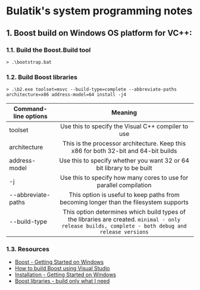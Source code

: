 # Bulatik's system programming notes

## 1. Boost build on Windows OS platform for VC++:

### 1.1. Build the Boost.Build tool
```
> .\bootstrap.bat
```

### 1.2. Build Boost libraries

```
> .\b2.exe toolset=msvc --build-type=complete --abbreviate-paths architecture=x86 address-model=64 install -j4
```
| Command-line options        | Meaning           |
| ------------- |:-------------:|
| toolset      | Use this to specify the Visual C++ compiler to use |
| architecture      | This is the processor architecture. Keep this x86 for both 32-bit and 64-bit builds     |
| address-model | Use this to specify whether you want 32 or 64 bit library to be built      |
| -j | Use this to specify how many cores to use for parallel compilation      |
| --abbreviate-paths | This option is useful to keep paths from becoming longer than the filesystem supports      |
| --build-type | This option determines which build types of the libraries are created. `minimal - only release builds, complete - both debug and release versions`     |

### 1.3. Resources
+ [Boost - Getting Started on Windows](https://www.boost.org/doc/libs/1_68_0/more/getting_started/windows.html)
+ [How to build Boost using Visual Studio](https://codeyarns.com/2014/06/06/how-to-build-boost-using-visual-studio/)
+ [Installation - Getting Started on Windows](https://theboostcpplibraries.com/introduction-installation)
+ [Boost libraries - build only what I need](https://stackoverflow.com/questions/4714289/boost-libraries-build-only-what-i-need)
